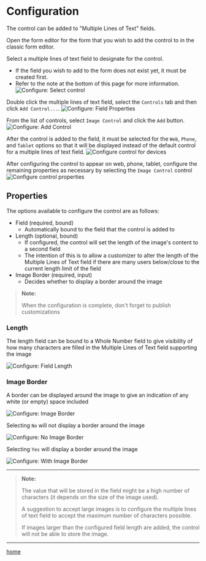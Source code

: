 # Configuration

The control can be added to "Multiple Lines of Text" fields.

Open the form editor for the form that you wish to add the control to in the classic form editor.

Select a multiple lines of text field to designate for the control.
- If the field you wish to add to the form does not exist yet, it must be created first.
- Refer to the note at the bottom of this page for more information.
![Configure: Select control](./res/ConfigureSelectControl.png)

Double click the multiple lines of text field, select the `Controls` tab and then click `Add Control...`.
![Configure: Field Properties](./res/FieldProperties.png)

From the list of controls, select `Image Control` and click the `Add` button.
![Configure: Add Control](./res/AddControl.png)

After the control is added to the field, it must be selected for the `Web`, `Phone`, and `Tablet` options so that 
it will be displayed instead of the default control for a multiple lines of text field.
![Configure control for devices](./res/ConfigureControlForDevices.png)

After configuring the control to appear on web, phone, tablet, configure the remaining properties as necessary by selecting the `Image Control` control
![Configure control properties](./res/ConfigureControlProperties.png)

## Properties

The options available to configure the control are as follows:
- Field (required, bound)
  - Automatically bound to the field that the control is added to
- Length (optional, bound)
  - If configured, the control will set the length of the image's content to a second field
  - The intention of this is to allow a customizer to alter the length of the Multiple Lines of Text field if there are many users below/close to the current length limit of the field
- Image Border (required, input)
  - Decides whether to display a border around the image

> **Note:**
> 
> When the configuration is complete, don't forget to publish customizations

### Length

The length field can be bound to a Whole Number field to give visibility of how many characters are filled in the Multiple Lines of Text field supporting the image

![Configure: Field Length](./res/ConfigureLength.png)

### Image Border

A border can be displayed around the image to give an indication of any white (or empty) space included

![Configure: Image Border](./res/ConfigureImageBorder.png)

Selecting `No` will not display a border around the image

![Configure: No Image Border](./res/NoBorder.png)

Selecting `Yes` will display a border around the image

![Configure: With Image Border](./res/WithBorder.png)

---

> **Note:** 
>
> The value that will be stored in the field might be a high number of characters (it depends on the size of the image used). 
> 
> A suggestion to accept large images is to configure the multiple lines of text field to accept the maximum number
> of characters possible.
>
> If images larger than the configured field length are added, the control will not be able to store the image.

---

[home](../readme.md)
